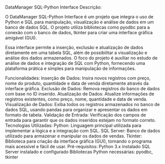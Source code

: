 DataManager SQL-Python Interface
Descrição:

O DataManager SQL-Python Interface é um projeto que integra o uso de Python e SQL para manipulação, visualização e análise de dados em um banco de dados SQL. O projeto utiliza bibliotecas como pyodbc para a conexão com o banco de dados, tkinter para criar uma interface gráfica amigável (GUI).

Essa interface permite a inserção, exclusão e atualização de dados diretamente em uma tabela SQL, além de possibilitar a visualização e análise dos dados armazenados. O foco do projeto é auxiliar no estudo de análise de dados e integração de SQL com Python, fornecendo uma plataforma prática e simples para manipulação de informações.

Funcionalidades:
Inserção de Dados: Insira novos registros com preço, nome do produto, quantidade e data de venda diretamente através da interface gráfica.
Exclusão de Dados: Remova registros do banco de dados com base no ID inserido.
Atualização de Dados: Atualize informações de registros existentes, como preço, nome, quantidade e data de venda.
Visualização de Dados: Exiba todos os registros armazenados no banco de dados SQL, usando pandas para organizar e apresentar os dados em formato de tabela.
Validação de Entrada: Verificação dos campos de entrada para garantir que os dados inseridos estejam no formato correto.
Tecnologias Utilizadas:
Python: Linguagem principal utilizada para implementar a lógica e a integração com SQL.
SQL Server: Banco de dados utilizado para armazenar e manipular os dados de vendas.
Tkinter: Biblioteca para criação da interface gráfica (GUI), tornando o programa mais acessível e fácil de usar.
Pré-requisitos:
Python 3.x instalado
SQL Server instalado e configurado
Bibliotecas Python necessárias: pyodbc, tkinter
